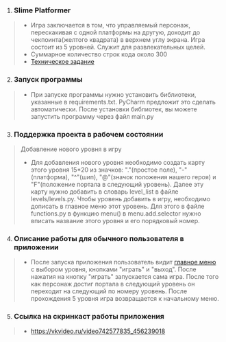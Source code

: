 1. ### **Slime Platformer**
> - Игра заключается в том, что управляемый персонаж, перескакивая с одной платформы на другую, доходит до 
чекпоинта(желтого квадрата) в верхнем углу экрана. Игра состоит из 5 уровней. Служит для развлекательных целей.
> - Суммарное количество строк кода около 300
> - [Техническое задание](materials%2Ftechnical_specification.md)
2. ### **Запуск программы**
> - При запуске программы нужно установить библиотеки, указанные в requirements.txt. PyCharm предложит это сделать 
автоматически. После установки библиотек, вы можете запустить программу через файл main.py
3. ### **Поддержка проекта в рабочем состоянии**
> Добавление нового уровня в игру
> - Для добавления нового уровня необходимо создать карту этого уровня 15*20 из значков: "."(простое поле), "-"(платформа), 
"^"(шип), "@"(значок положения нашего героя) и "F"(положение портала в следующий уровень). 
Далее эту карту нужно добавить в словарь level_list в файле levels/levels.py. Чтобы уровень добавить в игру, 
необходимо дописать в главное меню этот уровень. 
Для этого в файле functions.py в функцию menu() в menu.add.selector нужно вписать название этого уровня и его 
порядковый номер.
4. ### **Описание работы для обычного пользователя в приложении**
> - После запуска приложения пользователь видит [главное меню](materials%2Fmain_menu.png) с выбором уровня, кнопками "играть" и "выход". После нажатия на кнопку "играть" запускается сама игра. После того как персонаж
достиг портала в следующий уровень он переходит на следующий по номеру уровень. После прохождения 5 уровня игра 
возвращается к начальному меню.
5. ### **Ссылка на скринкаст работы приложения**
> - https://vkvideo.ru/video742577835_456239018
